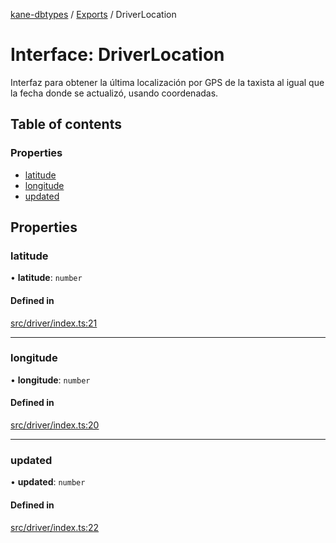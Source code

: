 [kane-dbtypes](../README.md) / [Exports](../modules.md) / DriverLocation

# Interface: DriverLocation

Interfaz para obtener la última localización por GPS de la taxista
al igual que la fecha donde se actualizó, usando coordenadas.

## Table of contents

### Properties

- [latitude](DriverLocation.md#latitude)
- [longitude](DriverLocation.md#longitude)
- [updated](DriverLocation.md#updated)

## Properties

### latitude

• **latitude**: `number`

#### Defined in

[src/driver/index.ts:21](https://github.com/gatitolabs/kane-dbtypes/blob/2779253/src/driver/index.ts#L21)

___

### longitude

• **longitude**: `number`

#### Defined in

[src/driver/index.ts:20](https://github.com/gatitolabs/kane-dbtypes/blob/2779253/src/driver/index.ts#L20)

___

### updated

• **updated**: `number`

#### Defined in

[src/driver/index.ts:22](https://github.com/gatitolabs/kane-dbtypes/blob/2779253/src/driver/index.ts#L22)
